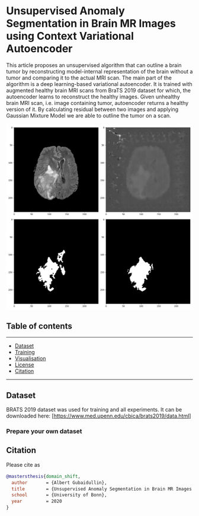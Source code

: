 # Unsupervised Anomaly Segmentation in Brain MR Images using Context Variational Autoencoder


This article proposes an unsupervised algorithm that
can outline a brain tumor by reconstructing model-internal representation of the brain without a tumor and comparing it to the
actual MRI scan. The main part of the algorithm is a deep learning-based variational autoencoder. It is trained with augmented
healthy brain MRI scans from BraTS 2019 dataset for which, the autoencoder learns to reconstruct the healthy images. Given
unhealthy brain MRI scan, i.e. image containing tumor, autoencoder returns a healthy version of it. By calculating residual
between two images and applying Gaussian Mixture Model we are able to outline the tumor on a scan.
 
 ![Alt text](results.png?raw=true "Title")
 
 
## Table of contents

-----

* [Dataset](#dataset)
* [Training](#train-a-new-model)
* [Visualisation](#visualise-a-model)
* [License](#license)
* [Citation](#citation)

------

## Dataset

BRATS 2019 dataset was used for training and all experiments.
It can be downloaded here: [https://www.med.upenn.edu/cbica/brats2019/data.html]

### Prepare your own dataset


## Citation

Please cite as 

```bibtex
@mastersthesis{domain_shift,
  author       = {Albert Gubaidullin}, 
  title        = {Unsupervised Anomaly Segmentation in Brain MR Images using Context Variational Autoencoder},
  school       = {University of Bonn},
  year         = 2020
}
```
